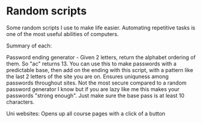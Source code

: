 # Random scripts
Some random scripts I use to make life easier. Automating repetitive tasks is one of the most useful abilities of computers.

Summary of each:

Password ending generator - Given 2 letters, return the alphabet ordering of them. So "ac" returns 13. You can use this to make passwords with a predictable base, then add on the ending with this script, with a pattern like the last 2 letters of the site you are on. Ensures uniquness among passwords throughout sites. Not the most secure compared to a random password generator I know but if you are lazy like me this makes your passwords "strong enough". Just make sure the base pass is at least 10 characters.

Uni websites: Opens up all course pages with a click of a button
